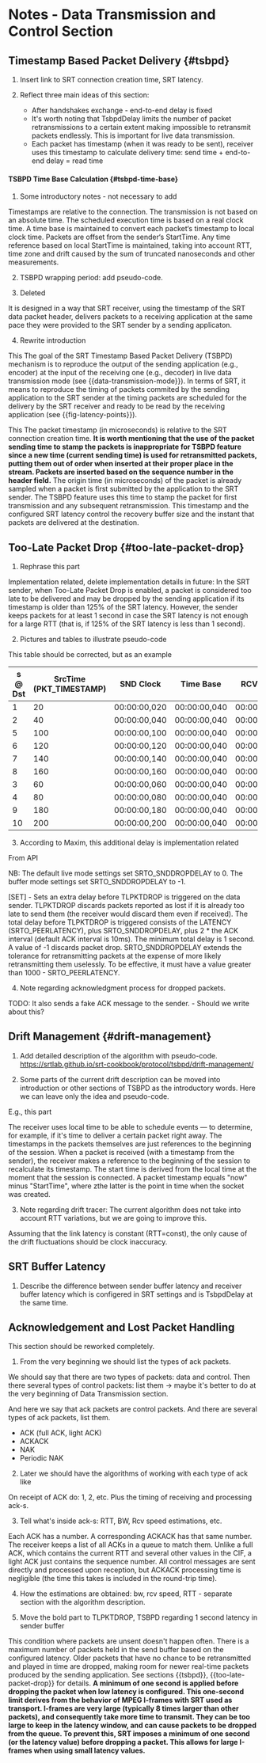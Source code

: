 # Notes - Data Transmission and Control Section

## Timestamp Based Packet Delivery {#tsbpd}

1. Insert link to SRT connection creation time, SRT latency.

2. Reflect three main ideas of this section:
    * After handshakes exchange - end-to-end delay is fixed
    * It's worth noting that TsbpdDelay limits the number of packet retransmissions to a certain extent making impossible to retransmit packets endlessly. This is important for live data transmission.
    * Each packet has timestamp (when it was ready to be sent), receiver uses this timestamp to calculate delivery time: send time + end-to-end delay = read time

#### TSBPD Time Base Calculation {#tsbpd-time-base}

1. Some introductory notes - not necessary to add

Timestamps are relative to the connection. The transmission is not based on an absolute time.
The scheduled execution time is based on a real clock time. A time base is maintained to
convert each packet‘s timestamp to local clock time. Packets are offset from the sender‘s
StartTime. Any time reference based on local StartTime is maintained, taking into account RTT,
time zone and drift caused by the sum of truncated nanoseconds and other measurements.

2. TSBPD wrapping period: add pseudo-code.

3. Deleted

It is designed in a way that SRT receiver, using the timestamp of the SRT data packet header,
delivers packets to a receiving application at the same pace they were provided to the SRT sender by a sending applicaton.

4. Rewrite introduction

This
The goal of the SRT Timestamp Based Packet Delivery (TSBPD) mechanism
is to reproduce the output of the sending application (e.g., encoder)
at the input of the receiving one (e.g., decoder) in live data
transmission mode (see {{data-transmission-mode}}). In terms of SRT,
it means to reproduce the timing of packets commited by the sending
application to the SRT sender at the timing packets are scheduled
for the delivery by the SRT receiver and ready to be read by the
receiving application (see {{fig-latency-points}}).

This
The packet timestamp (in microseconds) is relative to the SRT connection creation time.
**It is worth mentioning that the use of the packet sending time to stamp the packets is
inappropriate for TSBPD feature since a new time (current sending time) is used for retransmitted packets,
putting them out of order when inserted at their proper place in the stream. Packets are
inserted based on the sequence number in the header field.** The origin time (in microseconds)
of the packet is already sampled when a packet is first submitted by the application to the SRT sender.
The TSBPD feature uses this time to stamp the packet for first transmission and any subsequent retransmission.
This timestamp and the configured SRT latency control the recovery buffer size and the instant that packets
are delivered at the destination.

## Too-Late Packet Drop {#too-late-packet-drop}

1. Rephrase this part

Implementation related, delete implementation details in future:
In the SRT sender, when Too-Late Packet Drop is enabled, a packet is
considered too late to be delivered and may be dropped by the sending
application if its timestamp is older than 125% of the SRT latency.
However, the sender keeps packets for at least 1 second in case the
SRT latency is not enough for a large RTT (that is, if 125% of the
SRT latency is less than 1 second).

2. Pictures and tables to illustrate pseudo-code

This table should be corrected, but as an example

| s @ Dst | SrcTime (PKT_TIMESTAMP) | SND Clock   | Time Base    | RCV Clock   | SRT Latency | Drift | Packet Delivery Time |   |
|---------|-------------------------|--------------|--------------|--------------|-------------|-------|----------------------|---|
| 1       | 20                      | 00:00:00,020 | 00:00:00,040 | 00:00:00,060 | 120         | 0     | 00:00:00,180         |   |
| 2       | 40                      | 00:00:00,040 | 00:00:00,040 | 00:00:00,080 | 120         | 0     | 00:00:00,200         |   |
| 5       | 100                     | 00:00:00,100 | 00:00:00,040 | 00:00:00,140 | 120         | 0     | 00:00:00,260         |   |
| 6       | 120                     | 00:00:00,120 | 00:00:00,040 | 00:00:00,160 | 120         | 0     | 00:00:00,280         |   |
| 7       | 140                     | 00:00:00,140 | 00:00:00,040 | 00:00:00,180 | 120         | 0     | 00:00:00,300         |   |
| 8       | 160                     | 00:00:00,160 | 00:00:00,040 | 00:00:00,200 | 120         | 0     | 00:00:00,320         |   |
| 3       | 60                      | 00:00:00,060 | 00:00:00,040 | 00:00:00,210 | 120         | 0     | 00:00:00,220         |   |
| 4       | 80                      | 00:00:00,080 | 00:00:00,040 | 00:00:00,212 | 120         | 0     | 00:00:00,240         |   |
| 9       | 180                     | 00:00:00,180 | 00:00:00,040 | 00:00:00,220 | 120         | 0     | 00:00:00,340         |   |
| 10      | 200                     | 00:00:00,200 | 00:00:00,040 | 00:00:00,240 | 120         | 0     | 00:00:00,360         |   |

3. According to Maxim, this additional delay is implementation related

From API

NB: The default live mode settings set SRTO_SNDDROPDELAY to 0. The buffer mode settings set SRTO_SNDDROPDELAY to -1.

[SET] - Sets an extra delay before TLPKTDROP is triggered on the data sender. TLPKTDROP discards packets reported as lost if it is already too late to send them (the receiver would discard them even if received). The total delay before TLPKTDROP is triggered consists of the LATENCY (SRTO_PEERLATENCY), plus SRTO_SNDDROPDELAY, plus 2 * the ACK interval (default ACK interval is 10ms). The minimum total delay is 1 second. A value of -1 discards packet drop. SRTO_SNDDROPDELAY extends the tolerance for retransmitting packets at the expense of more likely retransmitting them uselessly. To be effective, it must have a value greater than 1000 - SRTO_PEERLATENCY.

4. Note regarding acknowledgment process for dropped packets.

TODO: It also sends a fake ACK message to the sender. - Should we write about this?

## Drift Management {#drift-management}

1. Add detailed description of the algorithm with pseudo-code.
https://srtlab.github.io/srt-cookbook/protocol/tsbpd/drift-management/

2. Some parts of the current drift description can be moved into introduction or other sections of TSBPD as the introductory words. Here we can leave only the idea and pseudo-code.

E.g., this part

The receiver uses local time to be able to schedule events — to
determine, for example, if it's time to deliver a certain packet
right away. The timestamps in the packets themselves are just
references to the beginning of the session. When a packet is received
(with a timestamp from the sender), the receiver makes a reference to
the beginning of the session to recalculate its timestamp. The start
time is derived from the local time at the moment that the session is
connected. A packet timestamp equals "now" minus "StartTime", where
zthe latter is the point in time when the socket was created.

3. Note regarding drift tracer: The current algorithm does not take into account RTT variations, but we are going to improve this.

Assuming that the link latency is constant (RTT=const), the only cause of the drift fluctuations should be clock inaccuracy.

## SRT Buffer Latency

1. Describe the difference between sender buffer latency and receiver buffer latency which is configered in SRT settings and is TsbpdDelay at the same time.

## Acknowledgement and Lost Packet Handling

This section should be reworked completely.

1. From the very beginning we should list the types of ack packets.

We should say that there are two types of packets: data and control. Then there several types of control packets: list them -> maybe it's better to do at the very beginning of Data Transmission section.

And here we say that ack packets are control packets. And there are several types of ack packets, list them.

- ACK (full ACK, light ACK)
- ACKACK
- NAK
- Periodic NAK

2. Later we should have the algorithms of working with each type of ack like

On receipt of ACK do: 1, 2, etc.
Plus the timing of receiving and processing ack-s.

3. Tell what's inside ack-s: RTT, BW, Rcv speed estimations, etc.

Each ACK has a number. A corresponding ACKACK has that same number.
The receiver keeps a list of all ACKs in a queue to match them. Unlike a full ACK,
which contains the current RTT and several other values in the CIF,
a light ACK just contains the sequence number. All control messages are sent directly and
processed upon reception, but ACKACK processing time is negligible (the time this takes
is included in the round-trip time).

4. How the estimations are obtained: bw, rcv speed, RTT - separate section with the algorithm description.

5. Move the bold part to TLPKTDROP, TSBPD regarding 1 second latency in sender buffer

This condition where packets are unsent doesn't happen often. There is a maximum number of
packets held in the send buffer based on the configured latency. Older packets that have no
chance to be retransmitted and played in time are dropped, making room for newer real-time
packets produced by the sending application. See sections {{tsbpd}}, {{too-late-packet-drop}} for details.
**A minimum of one second is applied before
dropping the packet when low latency is configured. This one-second limit derives from the
behavior of MPEG I-frames with SRT used as transport. I-frames are very large (typically 8 times
larger than other packets), and consequently take more time to transmit. They can be too large
to keep in the latency window, and can cause packets to be dropped from the queue. To
prevent this, SRT imposes a minimum of one second (or the latency value) before dropping a
packet. This allows for large I-frames when using small latency values.**
